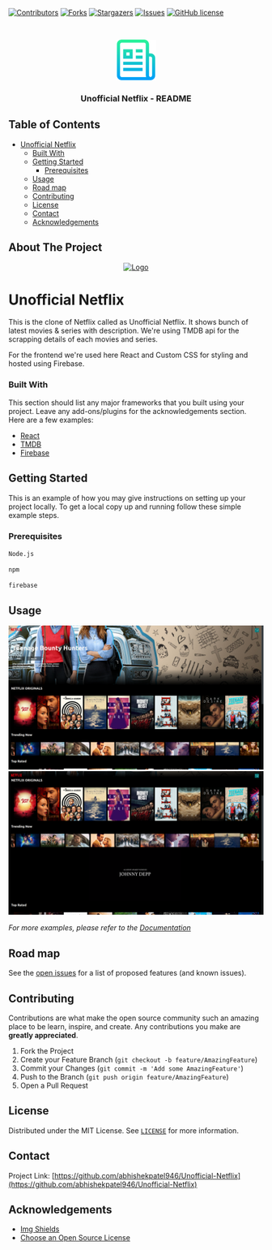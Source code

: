 [![Contributors][contributors-shield]][contributors-url]
[![Forks][forks-shield]][forks-url]
[![Stargazers][stars-shield]][stars-url]
[![Issues][issues-shield]][issues-url]
[![GitHub license](https://img.shields.io/github/license/abhishekpatel946/Unofficial-Netflix)](https://github.com/abhishekpatel946/Unofficial-Netflix)


<!-- PROJECT LOGO -->
<br />
<p align="center">
  <a href="https://github.com/abhishekpatel946/Unofficial-Netflix">
    <img src="src/Assets/logo-readme.png" alt="Logo" width="80" height="80">
  </a>

  <h3 align="center">Unofficial Netflix - README</h3>
</p>



<!-- TABLE OF CONTENTS -->
## Table of Contents

- [Unofficial Netflix](#unofficial-netflix)
    - [Built With](#built-with)
  - [Getting Started](#getting-started)
    - [Prerequisites](#prerequisites)
  - [Usage](#usage)
  - [Road map](#road-map)
  - [Contributing](#contributing)
  - [License](#license)
  - [Contact](#contact)
  - [Acknowledgements](#acknowledgements)



<!-- ABOUT THE PROJECT -->
## About The Project
<p align="center">
  <a href="https://github.com/abhishekpatel946/Unofficial-Netflix">
<!--     <img src="Icon/logo-passmanager.jpeg" alt="Logo" width="100" height="100"> -->
    <img src="https://upload.wikimedia.org/wikipedia/commons/0/0f/Logo_Netflix.png" alt="Logo" width="600" height="200">
  </a>
</p>

# Unofficial Netflix

This is the clone of Netflix called as Unofficial Netflix. It shows bunch of latest movies & series with description. We're using TMDB api for the scrapping details of each movies and series. 

For the frontend we're used here React and Custom CSS for styling and hosted using Firebase.

### Built With
This section should list any major frameworks that you built using your project. Leave any add-ons/plugins for the acknowledgements section. Here are a few examples:
* [React](https://reactjs.org/docs/getting-started.html)
* [TMDB](https://developers.themoviedb.org/3)
* [Firebase](https://firebase.google.com/docs)




<!-- GETTING STARTED -->
## Getting Started

This is an example of how you may give instructions on setting up your project locally.
To get a local copy up and running follow these simple example steps.

### Prerequisites
```sh
Node.js
```
```sh
npm
```
```sh
firebase
```

<!-- USAGE EXAMPLES -->
## Usage

![Main-Screeen](https://github.com/abhishekpatel946/Unofficial-Netflix/blob/master/src/Assets/main-screen.png)
![Movie-popup](https://github.com/abhishekpatel946/Unofficial-Netflix/blob/master/src/Assets/movie-popup.png)


_For more examples, please refer to the [Documentation]()_



<!-- ROAD MAP -->
## Road map

See the [open issues](https://github.com/abhishekpatel946/Unofficial-Netflix/issues) for a list of proposed features (and known issues).



<!-- CONTRIBUTING -->
## Contributing

Contributions are what make the open source community such an amazing place to be learn, inspire, and create. Any contributions you make are **greatly appreciated**.

1. Fork the Project
2. Create your Feature Branch (`git checkout -b feature/AmazingFeature`)
3. Commit your Changes (`git commit -m 'Add some AmazingFeature'`)
4. Push to the Branch (`git push origin feature/AmazingFeature`)
5. Open a Pull Request



<!-- LICENSE -->
## License

Distributed under the MIT License. See [`LICENSE`](https://github.com/abhishekpatel946/Unofficial-Netflix/blob/master/LICENSE) for more information.



<!-- CONTACT -->
## Contact

Project Link: [https://github.com/abhishekpatel946/Unofficial-Netflix](https://github.com/abhishekpatel946/Unofficial-Netflix)



<!-- ACKNOWLEDGEMENTS -->
## Acknowledgements
* [Img Shields](https://shields.io)
* [Choose an Open Source License](https://choosealicense.com)


<!-- MARKDOWN LINKS & IMAGES -->
<!-- https://www.markdownguide.org/basic-syntax/#reference-style-links -->
[contributors-shield]: https://img.shields.io/github/contributors/abhishekpatel946/Unofficial-Netflix.svg?style=flat
[contributors-url]: https://github.com/abhishekpatel946/Unofficial-Netflix/graphs/contributors
[forks-shield]: https://img.shields.io/github/forks/abhishekpatel946/Unofficial-Netflix.svg?style=flat
[forks-url]: https://github.com/abhishekpatel946/Unofficial-Netflix/network/members
[stars-shield]: https://img.shields.io/github/stars/abhishekpatel946/Unofficial-Netflix.svg?style=flat
[stars-url]: https://github.com/abhishekpatel946/PassManager-pyScript/stargazers
[issues-shield]: https://img.shields.io/github/issues/abhishekpatel946/Unofficial-Netflix.svg?style=flat
[issues-url]: https://github.com/abhishekpatel946/Unofficial-Netflix/issues
